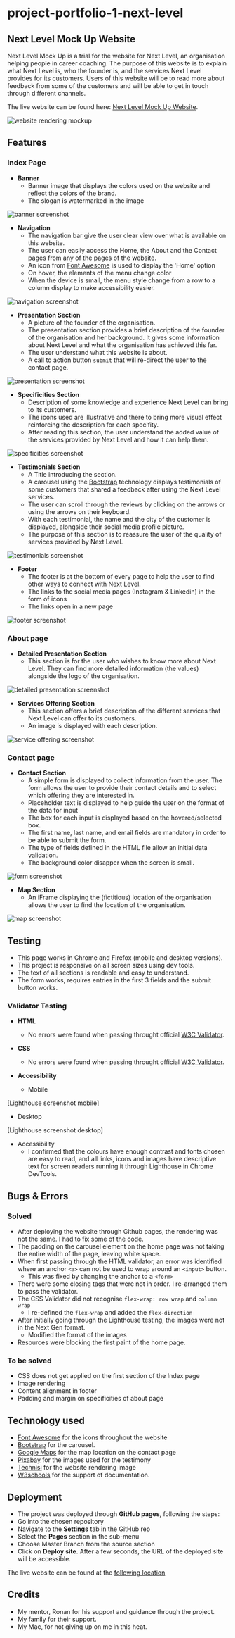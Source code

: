 # project-portfolio-1-next-level

## Next Level Mock Up Website

Next Level Mock Up is a trial for the website for Next Level, an organisation helping people in career coaching. The purpose of this website is to explain what Next Level is, who the founder is, and the services Next Level provides for its customers. Users of this website will be to read more about feedback from some of the customers and will be able to get in touch through different channels. 

The live website can be found here: [Next Level Mock Up Website](https://nfepb.github.io/project-portfolio-1-next-level/index.html).

![website rendering mockup](assets/images/website-mockup.png)

## Features

### Index Page

- **Banner**
  - Banner image that displays the colors used on the website and reflect the colors of the brand.
  - The slogan is watermarked in the image

![banner screenshot](assets/images/banner-screenshot.png)

- **Navigation**
  - The navigation bar give the user clear view over what is available on this website. 
  - The user can easily access the Home, the About and the Contact pages from any of the pages of the website. 
  - An icon from [Font Awesome](https://fontawesome.com/) is used to display the 'Home' option
  - On hover, the elements of the menu change color
  - When the device is small, the menu style change from a row to a column display to make accessibility easier.
 
![navigation screenshot](assets/images/menu-screenshot.png)

- **Presentation Section**
  - A picture of the founder of the organisation.
  - The presentation section provides a brief description of the founder of the organisation and her background. It gives some information about Next Level and what the organisation has achieved this far.
  - The user understand what this website is about.
  - A call to action button ```submit``` that will re-direct the user to the contact page.

![presentation screenshot](assets/images/presentation-screenshot.png)

- **Specificities Section**
  - Description of some knowledge and experience Next Level can bring to its customers.
  - The icons used are illustrative and there to bring more visual effect reinforcing the description for each specifity.
  - After reading this section, the user understand the added value of the services provided by Next Level and how it can help them.

![specificities screenshot](assets/images/specificities-screenshot.png)

- **Testimonials Section**
  - A Title introducing the section.
  - A carousel using the [Bootstrap](https://getbootstrap.com/) technology displays testimonials of some customers that shared a feedback after using the Next Level services. 
  - The user can scroll through the reviews by clicking on the arrows or using the arrows on their keyboard.
  - With each testimonial, the name and the city of the customer is displayed, alongside their social media profile picture.
  - The purpose of this section is to reassure the user of the quality of services provided by Next Level.

![testimonials screenshot](assets/images/testimonials-screenshot.png)

- **Footer**
  - The footer is at the bottom of every page to help the user to find other ways to connect with Next Level.
  - The links to the social media pages (Instagram & Linkedin) in the form of icons
  - The links open in a new page

![footer screenshot](assets/images/footer-screenshot.png)

### About page

- **Detailed Presentation Section**
  - This section is for the user who wishes to know more about Next Level. They can find more detailed information (the values) alongside the logo of the organisation.

![detailed presentation screenshot](assets/images/about-next-level-screenshot.png)

- **Services Offering Section**
  - This section offers a brief description of the different services that Next Level can offer to its customers. 
  - An image is displayed with each description.

![service offering screenshot](assets/images/service-offering-screenshot.png)

### Contact page

- **Contact Section**
  - A simple form is displayed to collect information from the user. The form allows the user to provide their contact details and to select which offering they are interested in.
  - Placeholder text is displayed to help guide the user on the format of the data for input
  - The box for each input is displayed based on the hovered/selected box.
  - The first name, last name, and email fields are mandatory in order to be able to submit the form. 
  - The type of fields defined in the HTML file allow an initial data validation.
  - The background color disapper when the screen is small.

![form screenshot](assets/images/form-screenshot.png)

- **Map Section**
  - An iFrame displaying the (fictitious) location of the organisation allows the user to find the location of the organisation.

![map screenshot](assets/images/map-screenshot.png)

## Testing
- This page works in Chrome and Firefox (mobile and desktop versions).
- This project is responsive on all screen sizes using dev tools.
- The text of all sections is readable and easy to understand.
- The form works, requires entries in the first 3 fields and the submit button works.

### Validator Testing

- **HTML**
  - No errors were found when passing throught official [W3C Validator](https://validator.w3.org/#validate_by_input).

- **CSS**
  - No errors were found when passing throught official [W3C Validator](https://jigsaw.w3.org/css-validator/validator).

- **Accessibility**
  - Mobile

[Lighthouse screenshot mobile]

  - Desktop

[Lighthouse screenshot desktop]

  - Accessibility
    - I confirmed that the colours have enough contrast and fonts chosen are easy to read, and all links, icons and images have descriptive text for screen readers running it through Lighthouse in Chrome DevTools.

## Bugs & Errors

### Solved

- After deploying the website through Github pages, the rendering was not the same. I had to fix some of the code.
- The padding on the carousel element on the home page was not taking the entire width of the page, leaving white space. 
- When first passing through the HTML validator, an error was identified where an anchor ```<a>``` can not be used to wrap around an ```<input>``` button.
  - This was fixed by changing the anchor to a ```<form>```
- There were some closing tags that were not in order. I re-arranged them to pass the validator.
- The CSS Validator did not recognise ```flex-wrap: row wrap``` and ```column wrap``` 
  - I re-defined the ```flex-wrap``` and added the ```flex-direction```
- After initially going through the Lighthouse testing, the images were not in the Next Gen format.
  - Modified the format of the images
- Resources were blocking the first paint of the home page.

### To be solved

- CSS does not get applied on the first section of the Index page
- Image rendering
- Content alignment in footer
- Padding and margin on specificities of about page

## Technology used

- [Font Awesome](https://fontawesome.com/) for the icons throughout the website
- [Bootstrap](https://getbootstrap.com/docs/5.2/components/carousel/) for the carousel.
- [Google Maps](https://developers.google.com/maps/documentation/javascript/adding-a-google-map) for the map location on the contact page
- [Pixabay](https://pixabay.com/) for the images used for the testimony
- [Technisi](http://techsini.com/) for the website rendering image
- [W3schools](https://www.w3schools.com/) for the support of documentation.

## Deployment

- The project was deployed through **GitHub pages**, following the steps:
- Go into the chosen repository
- Navigate to the **Settings** tab in the GitHub rep
- Select the **Pages** section in the sub-menu
- Choose Master Branch from the source section
- Click on **Deploy site**. After a few seconds, the URL of the deployed site will be accessible.

The live website can be found at the [following location](https://nfepb.github.io/Portfolio-Project-1/)

## Credits

- My mentor, Ronan for his support and guidance through the project.
- My family for their support.
- My Mac, for not giving up on me in this heat.
